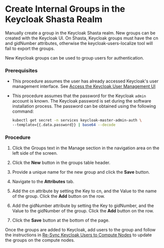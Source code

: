 # Create Internal Groups in the Keycloak Shasta Realm

Manually create a group in the Keycloak Shasta realm. New groups can be created with the Keycloak UI. On Shasta, Keycloak groups must have the cn and gidNumber attributes, otherwise the keycloak-users-localize tool will fail to export the groups.

New Keycloak groups can be used to group users for authentication.

### Prerequisites

-   This procedure assumes the user has already accessed Keycloak's user management interface. See [Access the Keycloak User Management UI](Access_the_Keycloak_User_Management_UI.md)
-   This procedure assumes that the password for the Keycloak `admin` account is known. The Keycloak password is set during the software installation process. The password can be obtained using the following command:

    ```bash
    kubectl get secret -n services keycloak-master-admin-auth \
    --template={{.data.password}} | base64 --decode
    ```

### Procedure

1.  Click the Groups text in the Manage section in the navigation area on the left side of the screen.

2.  Click the **New** button in the groups table header.

3.  Provide a unique name for the new group and click the **Save** button.

4.  Navigate to the **Attributes** tab.

5.  Add the cn attribute by setting the Key to cn, and the Value to the name of the group. Click the **Add** button on the row.

6.  Add the gidNumber attribute by setting the Key to gidNumber, and the Value to the gidNumber of the group. Click the **Add** button on the row.

7.  Click the **Save** button at the bottom of the page.

Once the groups are added to Keycloak, add users to the group and follow the instructions in [Re-Sync Keycloak Users to Compute Nodes](Resync_Keycloak_Users_to_Compute_Nodes.md) to update the groups on the compute nodes.

